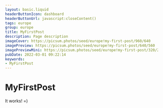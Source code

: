 ```yaml
---
layout: basic.liquid
headerButtonIcon: dashboard
headerButtonUrl: javascript:closeContent()
tags: europe
group: europe
title: MyFirstPost
description: Page description
imageCover: https://picsum.photos/seed/europe!my-first-post/960/640
imagePreview: https://picsum.photos/seed/europe!my-first-post/640/560
imagePreviewMini: https://picsum.photos/seed/europe!my-first-post/320/240
pubDate: 2022-03-01 09:22:14
keywords:
- MyFirstPost
---
```


# MyFirstPost

It works! =)
